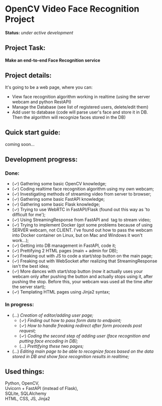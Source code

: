 # OpenCV Video Face Recognition Project  
  
**Status:** _under active development_

## Project Task:  
#### Make an end-to-end Face Recognition service  
  
## Project details:  
It's going to be a web page, where you can:
* View face recognition algorithm working in realtime (using the server webcam and python RestAPI)
* Manage the Database (see list of registered users, delete/edit them)
* Add user to database (code will parse user's face and store it in DB. Then the algorithm will recognize faces stored in the DB)

## Quick start guide:
coming soon... 

## Development progress:
### Done:
* (✓) Gathering some basic OpenCV knowledge;
* (✓) Coding realtime face recognition algorithm using my own webcam;
* (✓) Investigating methods of streaming video from server to browser;
* (✓) Gathering some basic FastAPI knowledge;
* (✓) Gathering some basic Flask knowledge;
* (✓) Trying to use WebRTC in FastAPI/Flask (found out this way as 'to difficult for me');
* (✓) Using StreamingResponse from FastAPI and <img> tag to stream video;
* (✓) Trying to implement Docker (got some problems because of using SERVER webcam, not CLIENT. I've found out how to pass the webcam into Docker container on Linux, but on Mac and Windows it won't work...);
* (✓) Getting into DB management in FastAPI, code it;
* (✓) Prettifying 2 HTML pages (main + admin for DB);
* (✓) Freaking out with JS to code a start/stop button on the main page;
* (✓) Freaking out with WebSocket after realizing that StreamingResponse isn't the best idea;
* (✓) More dances with start/stop button (now it actually uses your webcam only after pushing the button and actually stops using it, after pushing the stop. Before this, your webcam was used all the time after the server start);
* (✓) Templating HTML pages using Jinja2 syntax;
### In progress:
* (...) _Creation of editor/adding user page;_ 
  * (✓) _Finding out how to pass form data to endpoint;_ 
  * (✓) _How to handle freaking redirect after form proceeds post request;_ 
  * (✓) _Coding the second step of adding user (face recognition and putting face encoding in DB);_ 
  * (...) _Prettifying these two pages;_ 
* (...) _Editing main page to be able to recognize faces based on the data stored in DB and show face recognition results in realtime;_ 
  
## Used things:  
Python, OpenCV,  
Uvicorn + FastAPI (instead of Flask),  
SQLite, SQLAlchemy  
HTML, CSS, JS, Jinja2
